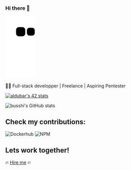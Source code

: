 ### Hi there 👋

![snake gif](https://github.com/SingularisArt/SingularisArt/blob/output/github-contribution-grid-snake.svg)

👨‍💻 Full-stack developper | Freelance | Aspiring Pentester

[![aldubar's 42 stats](https://badge42.vercel.app/api/v2/cl1p4dvqu002109k1x3fvx39n/stats?cursusId=21&coalitionId=48)](https://github.com/JaeSeoKim/badge42)

![busshi's GitHub stats](https://github-readme-stats.vercel.app/api?username=busshi&show_icons=true&theme=gruvbox)


Check my contributions:
---

![[Dockerhub](https://hub.docker.com/u/busshi)](https://img.icons8.com/fluency/48/null/docker.png)
![[NPM](https://www.npmjs.com/search?q=busshi)](https://img.icons8.com/color/48/null/npm.png)


Lets work together!
---
🔥 [Hire me](https://www.malt.fr/profile/alexandredubar) 🔥
